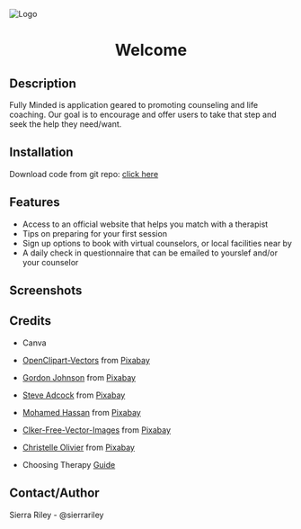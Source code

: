 ![Logo](fully.png)
<h1 style="text-align:center">Welcome</h1>

## Description
Fully Minded is application geared to promoting counseling and life coaching. Our goal is to encourage and offer users to take that step and seek the help they need/want.

## Installation
Download code from git repo: [click here](https://github.com/sierrariley/FullyMinded.git)

## Features
- Access to an official website that helps you match with a therapist
- Tips on preparing for your first session
- Sign up options to book with virtual counselors, or local facilities near by
- A daily check in questionnaire that can be emailed to yourslef and/or your counselor

## Screenshots

## Credits
- Canva
- <a href="https://pixabay.com/users/openclipart-vectors-30363/?utm_source=link-attribution&utm_medium=referral&utm_campaign=image&utm_content=1295319">OpenClipart-Vectors</a> from <a href="https://pixabay.com//?utm_source=link-attribution&utm_medium=referral&utm_campaign=image&utm_content=1295319">Pixabay</a>

- <a href="https://pixabay.com/users/gdj-1086657/?utm_source=link-attribution&utm_medium=referral&utm_campaign=image&utm_content=3350778">Gordon Johnson</a> from <a href="https://pixabay.com//?utm_source=link-attribution&utm_medium=referral&utm_campaign=image&utm_content=3350778">Pixabay</a>

- <a href="https://pixabay.com/users/sdnet01-1309943/?utm_source=link-attribution&utm_medium=referral&utm_campaign=image&utm_content=912694">Steve Adcock</a> from <a href="https://pixabay.com//?utm_source=link-attribution&utm_medium=referral&utm_campaign=image&utm_content=912694">Pixabay</a>

- <a href="https://pixabay.com/users/mohamed_hassan-5229782/?utm_source=link-attribution&utm_medium=referral&utm_campaign=image&utm_content=7717987">Mohamed Hassan</a> from <a href="https://pixabay.com//?utm_source=link-attribution&utm_medium=referral&utm_campaign=image&utm_content=7717987">Pixabay</a>

- <a href="https://pixabay.com/users/clker-free-vector-images-3736/?utm_source=link-attribution&utm_medium=referral&utm_campaign=image&utm_content=42803">Clker-Free-Vector-Images</a> from <a href="https://pixabay.com//?utm_source=link-attribution&utm_medium=referral&utm_campaign=image&utm_content=42803">Pixabay</a>

- <a href="https://pixabay.com/users/cripi-1028451/?utm_source=link-attribution&utm_medium=referral&utm_campaign=image&utm_content=3060993">Christelle Olivier</a> from <a href="https://pixabay.com//?utm_source=link-attribution&utm_medium=referral&utm_campaign=image&utm_content=3060993">Pixabay</a>

- Choosing Therapy [Guide](https://www.choosingtherapy.com/prepare-for-first-therapy-session/)


## Contact/Author
Sierra Riley - @sierrariley

